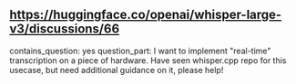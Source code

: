 ## https://huggingface.co/openai/whisper-large-v3/discussions/66

contains_question: yes
question_part: I want to implement "real-time" transcription on a piece of hardware. Have seen whisper.cpp repo for this usecase, but need additional guidance on it, please help!